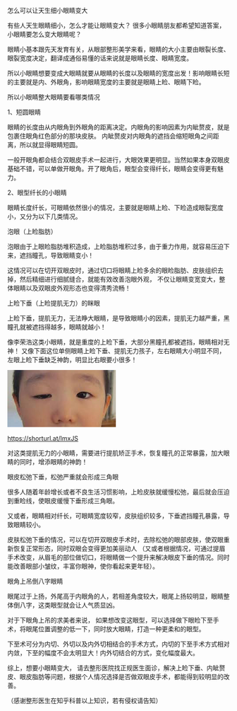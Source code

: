 怎么可以让天生细小眼睛变大


有些人天生眼睛细小，怎么才能让眼睛变大？
很多小眼睛朋友都希望知道答案，小眼睛要怎么变大眼睛呢？

眼睛小基本跟先天发育有关，从眼部整形美学来看，眼睛的大小主要由眼裂长度、眼裂宽度决定，翻译成通俗易懂的话来说就是眼睛长度、眼睛宽度。

所以小眼睛想要变成大眼睛就要从眼睛的长度以及眼睛的宽度出发！影响眼睛长短的主要就是内、外眼角，影响眼睛宽度的主要就是眼睛上睑、眼睛下睑。

所以小眼睛整大眼睛要看哪类情况

1、短圆眼睛

眼睛的长度由从内眼角到外眼角的距离决定。内眼角的影响因素为内眦赘皮，就是包裹住眼角红色部分的那块皮肤。
内眦赘皮对内眼角的遮挡会缩短眼角之间距离，所以就显得眼睛短圆。

一般开眼角都会结合双眼皮手术一起进行，大眼效果更明显。当然如果本身双眼皮基础不错，可以单做开眼角。开了眼角后，眼型会变得纤长，眼睛会变得更有魅力。

2、眼型纤长的小眼睛

眼睛长度纤长，可眼睛依然很小的情况，主要就是眼睛上睑、下睑造成眼裂宽度小，又分为以下几类情况。

泡眼（上睑脂肪）

泡眼由于上眼睑脂肪堆积造成，上睑脂肪堆积过多，由于重力作用，就容易压迫下来，遮挡瞳孔，导致眼睛变小！

这情况可以在切开双眼皮时，通过切口将眼睛上睑多余的眼睑脂肪、皮肤组织去掉，然后精细进行细腻缝合，就能有效改善泡眼外观，
不仅让眼睛变宽变大，整体眼睛以及双眼皮外观形态也变得清秀流畅！

上睑下垂（上睑提肌无力）的眯眼

上睑下垂，提肌无力，无法睁大眼睛，是导致眼睛小的因素，提肌无力越严重，黑瞳孔就被遮挡得越多，眼睛就越小！

像李荣浩这类小眼睛，就是重度的上睑下垂，大部分黑瞳孔都被遮挡，眼睛相对无神！
又像下面这位单侧眼睛上睑下垂、提肌无力孩子，左右眼睛大小明显不同，左眼上睑下垂缺乏神韵，明显比右眼要小很多！

![怎么可以让天生细小眼睛变大](https://github.com/ywangnccu/ywang/blob/main/images/SmallEye.jpg)

https://shorturl.at/lmxJS

对这类提肌无力的小眼睛，需要进行提肌矫正手术，恢复瞳孔的正常暴露，加大眼睛的同时，增添眼睛的神韵！

眼皮松弛下垂，松弛严重就会形成三角眼

很多人随着年龄增长或者不良生活习惯影响，上睑皮肤就缓慢松弛，最后就会压迫到重睑线，使眼皮缓慢下垂形成三角眼。

又或者，眼睛相对纤长，可眼睛宽度较窄，皮肤组织较多，下垂遮挡瞳孔暴露，导致眼睛较小。

皮肤松弛下垂的情况，可以在切开双眼皮手术时，去除松弛的眼部皮肤，使双眼重新恢复正常形态，同时双眼会变得更加美丽动人
（又或者根据情况，可通过提眉手术改变，从眉毛的部位做切口，将眼睛做一个提升来解决眼皮下垂的情况。同时能改善眼部小皱纹，丰富你眼神，使你看起来更年轻）。

眼角上吊倒八字眼睛

眼尾过于上扬，外尾高于内眼角的人，若相差角度较大，眼尾上扬较明显，眼睛整体倒八字，这类眼型就会让人气质显凶。

对于下眼角上吊的求美者来说， 如果想改变这眼型，可以选择做下眼睑下至手术，将眼尾位置调整的低一下，同时放大眼睛，打造一种更柔和的眼型。

下至术可分为内切、外切以及内外切相结合的手术方式，内切的下至手术方式相对内敛，下至的幅度不会太明显大！内外切结合的方式，变化幅度最大。

综上，想要小眼睛变大， 请去整形医院找正规医生面诊，解决上睑下垂、内眦赘皮、眼皮脂肪等问题，根据个人情况选择是否做双眼皮手术，都能得到较明显的改善。

（感谢整形医生在知乎科普以上知识，若有侵权请告知）
